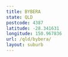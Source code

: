 ```yaml
---
title: BYBERA
state: QLD
postcode: 4387
latitude: -28.341631
longitude: 150.967836
url: /qld/bybera/
layout: suburb
---
```

